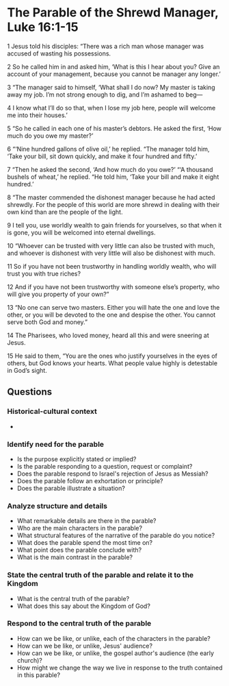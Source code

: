 # The Parable of the Shrewd Manager, Luke 16:1-15

1 Jesus told his disciples: “There was a rich man whose manager was accused of wasting his possessions.

2 So he called him in and asked him, ‘What is this I hear about you? Give an account of your management, because you cannot be manager any longer.’

3 “The manager said to himself, ‘What shall I do now? My master is taking away my job. I’m not strong enough to dig, and I’m ashamed to beg—

4 I know what I’ll do so that, when I lose my job here, people will welcome me into their houses.’

5 “So he called in each one of his master’s debtors. He asked the first, ‘How much do you owe my master?’

6 “‘Nine hundred gallons of olive oil,’ he replied. “The manager told him, ‘Take your bill, sit down quickly, and make it four hundred and fifty.’

7 “Then he asked the second, ‘And how much do you owe?’ “‘A thousand bushels of wheat,’ he replied. “He told him, ‘Take your bill and make it eight hundred.’

8 “The master commended the dishonest manager because he had acted shrewdly. For the people of this world are more shrewd in dealing with their own kind than are the people of the light.

9 I tell you, use worldly wealth to gain friends for yourselves, so that when it is gone, you will be welcomed into eternal dwellings.

10 “Whoever can be trusted with very little can also be trusted with much, and whoever is dishonest with very little will also be dishonest with much.

11 So if you have not been trustworthy in handling worldly wealth, who will trust you with true riches?

12 And if you have not been trustworthy with someone else’s property, who will give you property of your own?”

13 “No one can serve two masters. Either you will hate the one and love the other, or you will be devoted to the one and despise the other. You cannot serve both God and money.”

14 The Pharisees, who loved money, heard all this and were sneering at Jesus.

15 He said to them, “You are the ones who justify yourselves in the eyes of others, but God knows your hearts. What people value highly is detestable in God’s sight.

## Questions

### Historical-cultural context

* 

### Identify need for the parable

* Is the purpose explicitly stated or implied?
* Is the parable responding to a question, request or complaint?
* Does the parable respond to Israel's rejection of Jesus as Messiah?
* Does the parable follow an exhortation or principle?
* Does the parable illustrate a situation?

### Analyze structure and details

* What remarkable details are there in the parable?
* Who are the main characters in the parable?
* What structural features of the narrative of the parable do you notice?
* What does the parable spend the most time on?
* What point does the parable conclude with?
* What is the main contrast in the parable?

### State the central truth of the parable and relate it to the Kingdom

* What is the central truth of the parable?
* What does this say about the Kingdom of God?

### Respond to the central truth of the parable

* How can we be like, or unlike, each of the characters in the parable?
* How can we be like, or unlike, Jesus' audience?
* How can we be like, or unlike, the gospel author's audience (the early church)?
* How might we change the way we live in response to the truth contained in
  this parable?
